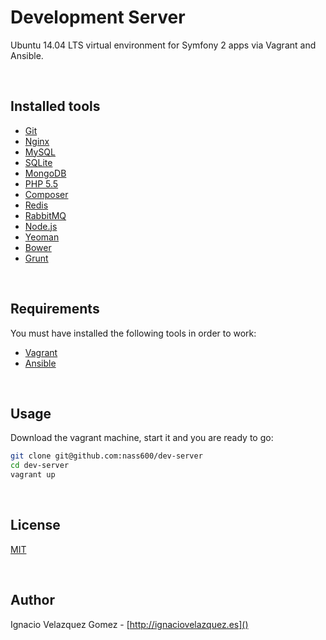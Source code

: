 # Development Server

Ubuntu 14.04 LTS virtual environment for Symfony 2 apps via Vagrant and Ansible.

<br>

## Installed tools

+ [Git](http://git-scm.com)
+ [Nginx](http://nginx.org/)
+ [MySQL](http://www.mysql.com/)
+ [SQLite](http://www.sqlite.org/)
+ [MongoDB](http://www.mongodb.org/)
+ [PHP 5.5](http://php.net/)
+ [Composer](https://getcomposer.org/)
+ [Redis](http://redis.io/)
+ [RabbitMQ](http://www.rabbitmq.com/)
+ [Node.js](http://nodejs.org/)
+ [Yeoman](http://yeoman.io/)
+ [Bower](http://bower.io/)
+ [Grunt](http://gruntjs.com/)

<br>

## Requirements

You must have installed the following tools in order to work:

+ [Vagrant](https://www.vagrantup.com/)
+ [Ansible](http://www.ansible.com/home)

<br>

## Usage

Download the vagrant machine, start it and you are ready to go:

```bash
git clone git@github.com:nass600/dev-server
cd dev-server
vagrant up
```

<br>

## License

[MIT](/src/master/LICENSE)

<br>

## Author

Ignacio Velazquez Gomez - [http://ignaciovelazquez.es]()
